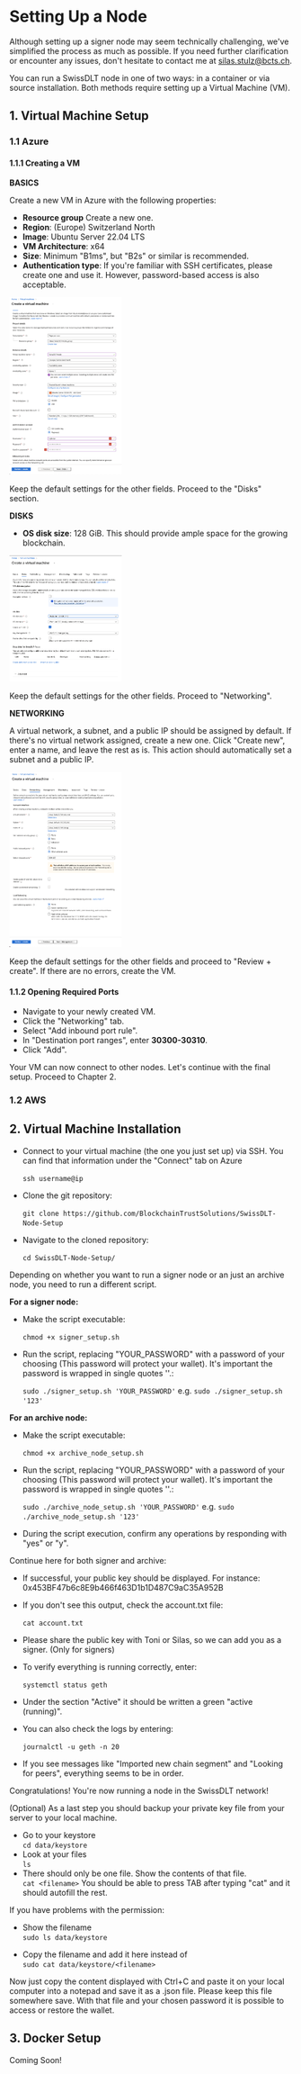 # Setting Up a Node

Although setting up a signer node may seem technically challenging, we've simplified the process as much as possible. If you need further clarification or encounter any issues, don't hesitate to contact me at [silas.stulz@bcts.ch](mailto:silas.stulz@bcts.ch?subject=SwissDLT%20Setup%20Support).

You can run a SwissDLT node in one of two ways: in a container or via source installation. Both methods require setting up a Virtual Machine (VM).

## 1. Virtual Machine Setup

### 1.1 Azure

#### 1.1.1 Creating a VM

**BASICS**

Create a new VM in Azure with the following properties:

- **Resource group** Create a new one.
- **Region**: (Europe) Switzerland North
- **Image**: Ubuntu Server 22.04 LTS
- **VM Architecture**: x64
- **Size**: Minimum "B1ms", but "B2s" or similar is recommended.
- **Authentication type**: If you're familiar with SSH certificates, please create one and use it. However, password-based access is also acceptable.

<img src="img/azure_vm_basics.png" alt="Azure VM Setup Basics" width="200"/>

Keep the default settings for the other fields. Proceed to the "Disks" section.

**DISKS**

- **OS disk size**: 128 GiB. This should provide ample space for the growing blockchain.

<img src="img/azure_vm_disks.png" alt="Azure VM Setup Disks" width="200"/>

Keep the default settings for the other fields. Proceed to "Networking".

**NETWORKING**

A virtual network, a subnet, and a public IP should be assigned by default. If there's no virtual network assigned, create a new one. Click "Create new", enter a name, and leave the rest as is. This action should automatically set a subnet and a public IP.


<img src="img/azure_vm_networking.png" alt="Azure VM Setup Networking" width="200"/>


Keep the default settings for the other fields and proceed to "Review + create". If there are no errors, create the VM.

#### 1.1.2 Opening Required Ports

- Navigate to your newly created VM.
- Click the "Networking" tab.
- Select "Add inbound port rule".
- In "Destination port ranges", enter **30300-30310**.
- Click "Add".

Your VM can now connect to other nodes. Let's continue with the final setup. Proceed to Chapter 2.

### 1.2 AWS

## 2. Virtual Machine Installation

- Connect to your virtual machine (the one you just set up) via SSH. You can find that information under the "Connect" tab on Azure

  ```ssh username@ip``` 


- Clone the git repository:

  ```git clone https://github.com/BlockchainTrustSolutions/SwissDLT-Node-Setup```


- Navigate to the cloned repository:

  ```cd SwissDLT-Node-Setup/```

Depending on whether you want to run a signer node or an just an archive node, you need to run a different script.

<b>For a signer node:</b>

- Make the script executable:

  ```chmod +x signer_setup.sh```


- Run the script, replacing "YOUR_PASSWORD" with a password of your choosing (This password will protect your wallet). It's important the password is wrapped in single quotes ''.:

  ```sudo ./signer_setup.sh 'YOUR_PASSWORD'``` e.g. ```sudo ./signer_setup.sh '123'```

<b>For an archive node:</b>

- Make the script executable:

  ```chmod +x archive_node_setup.sh```


- Run the script, replacing "YOUR_PASSWORD" with a password of your choosing (This password will protect your wallet). It's important the password is wrapped in single quotes ''.:

  ```sudo ./archive_node_setup.sh 'YOUR_PASSWORD'``` e.g. ```sudo ./archive_node_setup.sh '123'```

- During the script execution, confirm any operations by responding with "yes" or "y".

Continue here for both signer and archive:

- If successful, your public key should be displayed. For instance: 0x453BF47b6c8E9b466f463D1b1D487C9aC35A952B


- If you don't see this output, check the account.txt file:

  ```cat account.txt```


- Please share the public key with Toni or Silas, so we can add you as a signer. (Only for signers)


- To verify everything is running correctly, enter:

  ```systemctl status geth```


- Under the section "Active" it should be written a green "active (running)".


- You can also check the logs by entering:

  ```journalctl -u geth -n 20```


- If you see messages like "Imported new chain segment" and "Looking for peers", everything seems to be in order.

Congratulations! You're now running a node in the SwissDLT network!

(Optional) As a last step you should backup your private key file from your server to your local machine.

- Go to your keystore <br>
  ```cd data/keystore```
- Look at your files <br>
  ```ls```
- There should only be one file. Show the contents of that file.<br>
  ```cat <filename>``` You should be able to press TAB after typing "cat" and it should autofill the rest.

If you have problems with the permission:

- Show the filename <br>
  ```sudo ls data/keystore```

- Copy the filename and add it here instead of <filename> <br>
  ```sudo cat data/keystore/<filename>```

Now just copy the content displayed with Ctrl+C and paste it on your local computer into a notepad and save it as a .json file. Please keep this file somewhere save. With that file and your chosen password it is possible to access or restore the wallet.

## 3. Docker Setup

Coming Soon!